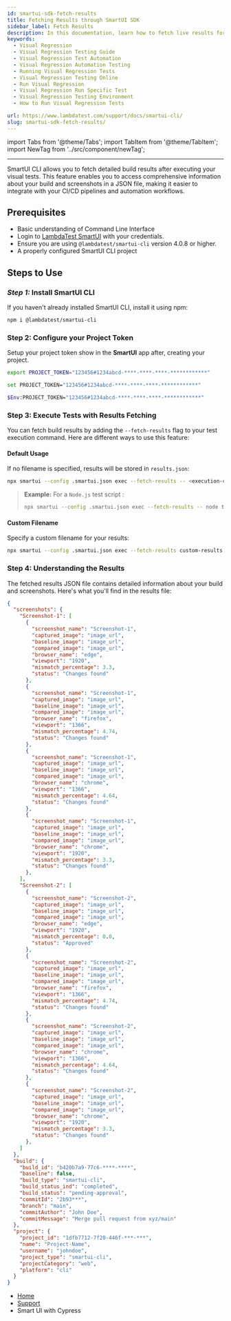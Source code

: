 ```yaml
---
id: smartui-sdk-fetch-results
title: Fetching Results through SmartUI SDK
sidebar_label: Fetch Results
description: In this documentation, learn how to fetch live results for SmartUI tests
keywords:
  - Visual Regression
  - Visual Regression Testing Guide
  - Visual Regression Test Automation
  - Visual Regression Automation Testing
  - Running Visual Regression Tests
  - Visual Regression Testing Online
  - Run Visual Regression
  - Visual Regression Run Specific Test
  - Visual Regression Testing Environment
  - How to Run Visual Regression Tests

url: https://www.lambdatest.com/support/docs/smartui-cli/
slug: smartui-sdk-fetch-results/
---
```


import Tabs from '@theme/Tabs';
import TabItem from '@theme/TabItem';
import NewTag from '../src/component/newTag';

---

<script type="application/ld+json"
      dangerouslySetInnerHTML={{ __html: JSON.stringify({
       "@context": "https://schema.org",
        "@type": "BreadcrumbList",
        "itemListElement": [{
          "@type": "ListItem",
          "position": 1,
          "name": "LambdaTest",
          "item": "https://www.lambdatest.com"
        },{
          "@type": "ListItem",
          "position": 2,
          "name": "Support",
          "item": "https://www.lambdatest.com/support/docs/"
        },{
          "@type": "ListItem",
          "position": 3,
          "name": "Smart Visual Testing",
          "item": "https://www.lambdatest.com/support/docs/smart-ui-cypress/"
        }]
      })
    }}
></script>

SmartUI CLI allows you to fetch detailed build results after executing your visual tests. This feature enables you to access comprehensive information about your build and screenshots in a JSON file, making it easier to integrate with your CI/CD pipelines and automation workflows.


## Prerequisites

- Basic understanding of Command Line Interface
- Login to [LambdaTest SmartUI](https://smartui.lambdatest.com/) with your credentials.
- Ensure you are using `@lambdatest/smartui-cli` version 4.0.8 or higher.
- A properly configured SmartUI CLI project

## Steps to Use

### *Step 1:* Install SmartUI CLI

If you haven't already installed SmartUI CLI, install it using npm:

```bash
npm i @lambdatest/smartui-cli
```

### **Step 2:** Configure your Project Token

Setup your project token show in the **SmartUI** app after, creating your project.

<Tabs className="docs__val" groupId="language">
<TabItem value="MacOS/Linux" label="MacOS/Linux" default>

```bash
export PROJECT_TOKEN="123456#1234abcd-****-****-****-************"
```

</TabItem>
<TabItem value="Windows" label="Windows - CMD">

```bash
set PROJECT_TOKEN="123456#1234abcd-****-****-****-************"
```

</TabItem>
<TabItem value="Powershell" label="Windows-PS">

```bash
$Env:PROJECT_TOKEN="123456#1234abcd-****-****-****-************"
```
</TabItem>
</Tabs>

### **Step 3:** Execute Tests with Results Fetching

You can fetch build results by adding the `--fetch-results` flag to your test execution command. Here are different ways to use this feature:

#### Default Usage
If no filename is specified, results will be stored in `results.json`:

```bash
npx smartui --config .smartui.json exec --fetch-results -- <execution-command>
```
>**Example:**
 For a `Node.js` test script : 
>```bash
>npx smartui --config .smartui.json exec --fetch-results -- node test.js
>```

#### Custom Filename
Specify a custom filename for your results:

```bash
npx smartui --config .smartui.json exec --fetch-results custom-results.json -- node test.js
```

### **Step 4:** Understanding the Results

The fetched results JSON file contains detailed information about your build and screenshots. Here's what you'll find in the results file:

```json
{
  "screenshots": {
    "Screenshot-1": [
      {
        "screenshot_name": "Screenshot-1",
        "captured_image": "image_url",
        "baseline_image": "image_url",
        "compared_image": "image_url",
        "browser_name": "edge",
        "viewport": "1920",
        "mismatch_percentage": 3.3,
        "status": "Changes found"
      },
      {
        "screenshot_name": "Screenshot-1",
        "captured_image": "image_url",
        "baseline_image": "image_url",
        "compared_image": "image_url",
        "browser_name": "firefox",
        "viewport": "1366",
        "mismatch_percentage": 4.74,
        "status": "Changes found"
      },
      {
        "screenshot_name": "Screenshot-1",
        "captured_image": "image_url",
        "baseline_image": "image_url",
        "compared_image": "image_url",
        "browser_name": "chrome",
        "viewport": "1366",
        "mismatch_percentage": 4.64,
        "status": "Changes found"
      },
      {
        "screenshot_name": "Screenshot-1",
        "captured_image": "image_url",
        "baseline_image": "image_url",
        "compared_image": "image_url",
        "browser_name": "chrome",
        "viewport": "1920",
        "mismatch_percentage": 3.3,
        "status": "Changes found"
      },
    ],
    "Screenshot-2": [
      {
        "screenshot_name": "Screenshot-2",
        "captured_image": "image_url",
        "baseline_image": "image_url",
        "compared_image": "image_url",
        "browser_name": "edge",
        "viewport": "1920",
        "mismatch_percentage": 0.0,
        "status": "Approved"
      },
      {
        "screenshot_name": "Screenshot-2",
        "captured_image": "image_url",
        "baseline_image": "image_url",
        "compared_image": "image_url",
        "browser_name": "firefox",
        "viewport": "1366",
        "mismatch_percentage": 4.74,
        "status": "Changes found"
      },
      {
        "screenshot_name": "Screenshot-2",
        "captured_image": "image_url",
        "baseline_image": "image_url",
        "compared_image": "image_url",
        "browser_name": "chrome",
        "viewport": "1366",
        "mismatch_percentage": 4.64,
        "status": "Changes found"
      },
      {
        "screenshot_name": "Screenshot-2",
        "captured_image": "image_url",
        "baseline_image": "image_url",
        "compared_image": "image_url",
        "browser_name": "chrome",
        "viewport": "1920",
        "mismatch_percentage": 3.3,
        "status": "Changes found"
      },
    ]
  },
  "build": {
    "build_id": "b420b7a9-77c6-****-****",
    "baseline": false,
    "build_type": "smartui-cli",
    "build_status_ind": "completed",
    "build_status": "pending-approval",
    "commitId": "2b93***",
    "branch": "main",
    "commitAuthor": "John Doe",
    "commitMessage": "Merge pull request from xyz/main"
  },
  "project": {
    "project_id": "1dfb7712-7f20-446f-***-***",
    "name": "Project-Name",
    "username": "johndoe",
    "project_type": "smartui-cli",
    "projectCategory": "web",
    "platform": "cli"
  }
}
```

<nav aria-label="breadcrumbs">
  <ul className="breadcrumbs">
    <li className="breadcrumbs__item">
      <a className="breadcrumbs__link" target="_self" href="https://www.lambdatest.com">
        Home
      </a>
    </li>
    <li className="breadcrumbs__item">
      <a className="breadcrumbs__link" target="_self" href="https://www.lambdatest.com/support/docs/">
        Support
      </a>
    </li>
    <li className="breadcrumbs__item breadcrumbs__item--active">
      <span className="breadcrumbs__link"> Smart UI with Cypress  </span>
    </li>
  </ul>
</nav>
